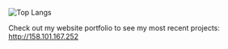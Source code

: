![Top Langs](https://github-readme-stats.vercel.app/api/top-langs/?username=aizej&theme=tokyonight)

Check out my website portfolio to see my most recent projects: http://158.101.167.252
